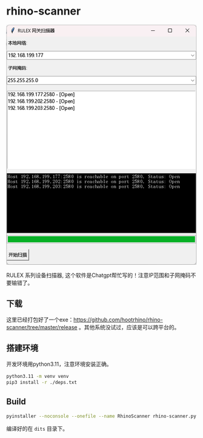 # rhino-scanner
![1700120284351](image/README/1700120284351.png)

RULEX 系列设备扫描器, 这个软件是Chatgpt帮忙写的！注意IP范围和子网掩码不要输错了。

## 下载
这里已经打包好了一个exe：https://github.com/hootrhino/rhino-scanner/tree/master/release 。其他系统没试过，应该是可以跨平台的。

## 搭建环境
开发环境用python3.11，注意环境安装正确。
```sh
python3.11 -m venv venv
pip3 install -r ./deps.txt
```
## Build
```sh
pyinstaller --noconsole --onefile --name RhinoScanner rhino-scanner.py
```
编译好的在 `dits` 目录下。
